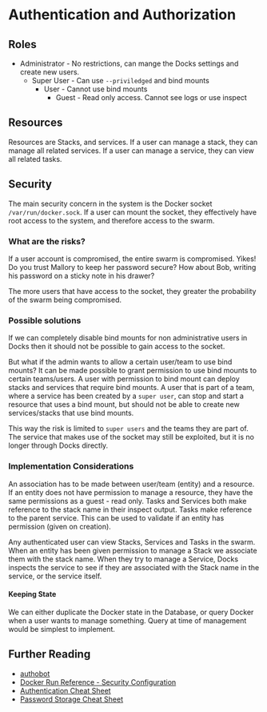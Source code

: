 # Authentication and Authorization

## Roles
- Administrator - No restrictions, can mange the Docks settings and create new users.
  - Super User - Can use `--priviledged` and bind mounts
    - User - Cannot use bind mounts
      - Guest - Read only access. Cannot see logs or use inspect

## Resources
Resources are Stacks, and services. If a user can manage a stack, they can manage
all related services. If a user can manage a service, they can view
all related tasks.

## Security
The main security concern in the system is the Docker socket `/var/run/docker.sock`.
If a user can mount the socket, they effectively have root access
to the system, and therefore access to the swarm.

### What are the risks?

If a user account is compromised, the entire swarm is compromised. Yikes!
Do you trust Mallory to keep her password secure? How about Bob, writing
his password on a sticky note in his drawer?

The more users that have access to the socket, they greater the probability
of the swarm being compromised.

### Possible solutions
If we can completely disable bind mounts for non administrative users in Docks
then it should not be possible to gain access to the socket.

But what if the admin wants to allow a certain user/team to use bind mounts?
It can be made possible to grant permission to use bind mounts to certain
teams/users. A user with permission to bind mount can deploy stacks and services
that require bind mounts. A user that is part of a team, where a service
has been created by a `super user`, can stop and start a resource that uses
a bind mount, but should not be able to create new services/stacks that use
bind mounts.

This way the risk is limited to `super users` and the teams they are part of.
The service that makes use of the socket may still be exploited, but it is
no longer through Docks directly.

### Implementation Considerations
An association has to be made between user/team (entity) and a resource.
If an entity does not have permission to manage a resource, they have
the same permissions as a guest - read only. Tasks and Services both
make reference to the stack name in their inspect output. Tasks make
reference to the parent service. This can be used to validate if an entity
has permission (given on creation).

Any authenticated user can view Stacks, Services and Tasks in the swarm.
When an entity has been given permission to manage a Stack we associate them
with the stack name. When they try to manage a Service, Docks inspects the service
to see if they are associated with the Stack name in the service, or the
service itself.

#### Keeping State
We can either duplicate the Docker state in the Database, or query Docker
when a user wants to manage something. Query at time of management would
be simplest to implement.

## Further Reading
- [authobot](https://github.com/ndeloof/authobot)
- [Docker Run Reference - Security Configuration](https://docs.docker.com/engine/reference/run/#security-configuration)
- [Authentication Cheat Sheet](https://www.owasp.org/index.php/Authentication_Cheat_Sheet)
- [Password Storage Cheat Sheet](https://www.owasp.org/index.php/Password_Storage_Cheat_Sheet)
